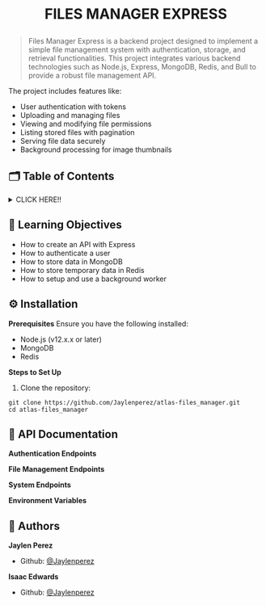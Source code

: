 # <p align="center">FILES MANAGER EXPRESS</p>
> Files Manager Express is a backend project designed to implement a simple file management system with authentication, storage, and retrieval functionalities. This project integrates various backend technologies such as Node.js, Express, MongoDB, Redis, and Bull to provide a robust file management API.

The project includes features like:

* User authentication with tokens
* Uploading and managing files
* Viewing and modifying file permissions
* Listing stored files with pagination
* Serving file data securely
* Background processing for image thumbnails

## :card_index_dividers: Table of Contents
<details>
        <summary>
        CLICK HERE!!
        </summary>
        :brain: <a href="#learning objective">Learning Objectives</a>
        <br>
        :gear: <a href="#installation">Installation</a>
        <br>
        :robot: <a href="#documentation">API Documentation</a>
        <br>
        :bust_in_silhouette: <a href="#authors">Authors</a>
</details>

## :brain: <span id="learning objective">Learning Objectives</span>

* How to create an API with Express
* How to authenticate a user
* How to store data in MongoDB
* How to store temporary data in Redis
* How to setup and use a background worker

## :gear: <span id="installation">Installation</span>

**Prerequisites**
Ensure you have the following installed:

* Node.js (v12.x.x or later)
* MongoDB
* Redis

**Steps to Set Up**
1. Clone the repository:
```{r}
git clone https://github.com/Jaylenperez/atlas-files_manager.git
cd atlas-files_manager
```

## :robot: <span id="documentation">API Documentation</span>

**Authentication Endpoints**

**File Management Endpoints**

**System Endpoints**

**Environment Variables**

## :bust_in_silhouette: <span id="authors">Authors</span>

**Jaylen Perez**
- Github: [@Jaylenperez](https://github.com/Jaylenperez)

**Isaac Edwards**
- Github: [@Jaylenperez](https://github.com/DTBIssy)